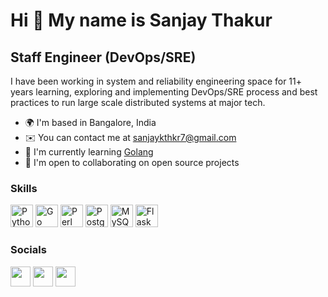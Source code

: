 Hi 👋 My name is Sanjay Thakur
==============================

Staff Engineer (DevOps/SRE)
---------------------------

I have been working in system and reliability engineering space for 11+ years learning, exploring and implementing DevOps/SRE process and best practices to run large scale distributed systems at major tech.

*   🌍  I'm based in Bangalore, India
*   ✉️  You can contact me at [sanjaykthkr7@gmail.com](mailto:sanjaykthkr7@gmail.com)
*   🧠  I'm currently learning [Golang](https://go.dev/learn)
*   🤝  I'm open to collaborating on open source projects

### Skills 
<p align="left">
<a href="https://www.python.org/" target="_blank" rel="noreferrer"><img src="https://raw.githubusercontent.com/sanjaykthkr7/sanjaykthkr7/main/readme-logos/skills/python-colored.svg" width="36" height="36" alt="Python" /></a>
<a href="https://go.dev/doc/" target="_blank" rel="noreferrer"><img src="https://raw.githubusercontent.com/sanjaykthkr7/sanjaykthkr7/main/readme-logos/skills/go-colored.svg" width="36" height="36" alt="Go" /></a>
<a href="https://www.perl.org/" target="_blank" rel="noreferrer"><img src="https://raw.githubusercontent.com/sanjaykthkr7/sanjaykthkr7/main/readme-logos/skills/perl-colored.svg" width="36" height="36" alt="Perl" /></a>
<a href="https://www.postgresql.org/" target="_blank" rel="noreferrer"><img src="https://raw.githubusercontent.com/sanjaykthkr7/sanjaykthkr7/main/readme-logos/skills/postgresql-colored.svg" width="36" height="36" alt="PostgreSQL" /></a>
<a href="https://www.mysql.com/" target="_blank" rel="noreferrer"><img src="https://raw.githubusercontent.com/sanjaykthkr7/sanjaykthkr7/main/readme-logos/skills/mysql-colored.svg" width="36" height="36" alt="MySQL" /></a>
<a href="https://flask.palletsprojects.com/en/2.0.x/" target="_blank" rel="noreferrer"><img src="https://raw.githubusercontent.com/sanjaykthkr7/sanjaykthkr7/main/readme-logos/skills/flask-colored.svg" width="36" height="36" alt="Flask" /></a>
</p>

### Socials

<p align="left"> <a href="https://www.github.com/sanjaykthkr7" target="_blank" rel="noreferrer"><img src="https://raw.githubusercontent.com/sanjaykthkr7/sanjaykthkr7/main/readme-logos/socials/github.svg" width="32" height="32" /></a> <a href="https://www.linkedin.com/in/sanjaykthkr7" target="_blank" rel="noreferrer"><img src="https://raw.githubusercontent.com/sanjaykthkr7/sanjaykthkr7/main/readme-logos/socials/linkedin.svg" width="32" height="32" /></a> <a href="https://www.twitter.com/sanjaykthkr7" target="_blank" rel="noreferrer"><img src="https://raw.githubusercontent.com/sanjaykthkr7/sanjaykthkr7/main/readme-logos/socials/twitter.svg" width="32" height="32" /></a></p>
